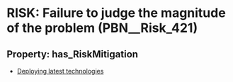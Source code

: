 # RISK: __Failure to judge the magnitude of the problem__ (PBN__Risk_421)

## Property: has_RiskMitigation

* [Deploying latest technologies](PBN__RiskMitigation_584)

